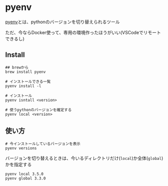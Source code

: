 # pyenv

[pyenv](https://midsatoh.github.io/python/install/pyenv/)とは、pythonのバージョンを切り替えられるツール

ただ、今ならDocker使って、専用の環境作ったほうがいい(VSCodeでリモートできるし)

## Install

    ## brewから
    brew install pyenv

    # インストールできる一覧
    pyenv install -l

    # インストール
    pyenv isntall <version>

    # 使うpythonのバージョンを確定する
    pyenv local <version>

## 使い方

```
# 今インストールしているバージョンを表示
pyenv versions
```

バージョンを切り替えるときは、今いるディレクトリだけ(`local`)か全体(`global`)かを指定する

```
pyenv local 3.5.0
pyenv global 3.3.0
```
